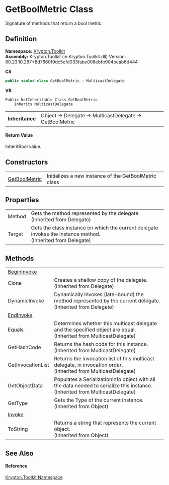 # GetBoolMetric Class


Signature of methods that return a bool metric.



## Definition
**Namespace:** <a href="79d2eac2-21f4-54ff-7552-b20c33c30600.md">Krypton.Toolkit</a>  
**Assembly:** Krypton.Toolkit (in Krypton.Toolkit.dll) Version: 80.23.10.287+8d7660f9dc5efd033fabe008ebfb904beab6d444

**C#**
``` C#
public sealed class GetBoolMetric : MulticastDelegate
```
**VB**
``` VB
Public NotInheritable Class GetBoolMetric
	Inherits MulticastDelegate
```

<table><tr><td><strong>Inheritance</strong></td><td>Object  →  Delegate  →  MulticastDelegate  →  GetBoolMetric</td></tr>
</table>



#### Return Value
InheritBool value.

## Constructors
<table>
<tr>
<td><a href="48adbb97-27b5-e435-7d99-a7d9f0591d56.md">GetBoolMetric</a></td>
<td>Initializes a new instance of the GetBoolMetric class</td></tr>
</table>

## Properties
<table>
<tr>
<td>Method</td>
<td>Gets the method represented by the delegate.<br />(Inherited from Delegate)</td></tr>
<tr>
<td>Target</td>
<td>Gets the class instance on which the current delegate invokes the instance method.<br />(Inherited from Delegate)</td></tr>
</table>

## Methods
<table>
<tr>
<td><a href="943a821e-dd72-ae4b-a727-23f9e199278f.md">BeginInvoke</a></td>
<td> </td></tr>
<tr>
<td>Clone</td>
<td>Creates a shallow copy of the delegate.<br />(Inherited from Delegate)</td></tr>
<tr>
<td>DynamicInvoke</td>
<td>Dynamically invokes (late-bound) the method represented by the current delegate.<br />(Inherited from Delegate)</td></tr>
<tr>
<td><a href="2b691d7c-ee0c-9e0a-9337-57dbd6c54927.md">EndInvoke</a></td>
<td> </td></tr>
<tr>
<td>Equals</td>
<td>Determines whether this multicast delegate and the specified object are equal.<br />(Inherited from MulticastDelegate)</td></tr>
<tr>
<td>GetHashCode</td>
<td>Returns the hash code for this instance.<br />(Inherited from MulticastDelegate)</td></tr>
<tr>
<td>GetInvocationList</td>
<td>Returns the invocation list of this multicast delegate, in invocation order.<br />(Inherited from MulticastDelegate)</td></tr>
<tr>
<td>GetObjectData</td>
<td>Populates a SerializationInfo object with all the data needed to serialize this instance.<br />(Inherited from MulticastDelegate)</td></tr>
<tr>
<td>GetType</td>
<td>Gets the Type of the current instance.<br />(Inherited from Object)</td></tr>
<tr>
<td><a href="d094686b-85e3-066b-1551-75e06e0d4045.md">Invoke</a></td>
<td> </td></tr>
<tr>
<td>ToString</td>
<td>Returns a string that represents the current object.<br />(Inherited from Object)</td></tr>
</table>

## See Also


#### Reference
<a href="79d2eac2-21f4-54ff-7552-b20c33c30600.md">Krypton.Toolkit Namespace</a>  
